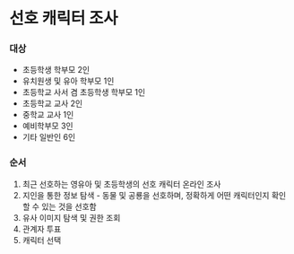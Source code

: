# 선호 캐릭터 조사

### 대상

- 초등학생 학부모 2인
- 유치원생 및 유아 학부모 1인
- 초등학교 사서 겸 초등학생 학부모 1인
- 초등학교 교사 2인
- 중학교 교사 1인
- 예비학부모 3인
- 기타 일반인 6인

### 순서

1. 최근 선호하는 영유아 및 초등학생의 선호 캐릭터 온라인 조사
2. 지인을 통한 정보 탐색 - 동물 및 공룡을 선호하며, 정확하게 어떤 캐릭터인지 확인할 수 있는 것을 선호함
3. 유사 이미지 탐색 및 권한 조회
4. 관계자 투표
5. 캐릭터 선택
